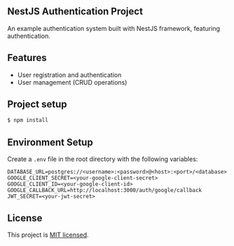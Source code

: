 ## NestJS Authentication Project

An example authentication system built with NestJS framework, featuring authentication.

## Features

- User registration and authentication
- User management (CRUD operations)

## Project setup

```bash
$ npm install
```

## Environment Setup

Create a `.env` file in the root directory with the following variables:

```env
DATABASE_URL=postgres://<username>:<password>@<host>:<port>/<database>
GOOGLE_CLIENT_SECRET=<your-google-client-secret>
GOOGLE_CLIENT_ID=<your-google-client-id>
GOOGLE_CALLBACK_URL=http://localhost:3000/auth/google/callback
JWT_SECRET=<your-jwt-secret>
```

## License

This project is [MIT licensed](LICENSE.md).
